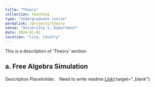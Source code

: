 ```yaml
---
title: "Theory"
collection: teaching
type: "Undergraduate course"
permalink: /projects/theory
venue: "University 1, Department"
date: 2024-01-01
location: "City, Country"
---
```


This is a description of 'Theory' section.

a. Free Algebra Simulation
------

Description Placeholder.　Need to write readme
[Link](https://github.com/nlyu1/FreeAlgebra){:target="_blank"}